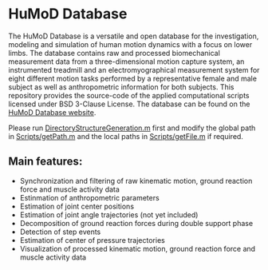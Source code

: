 HuMoD Database
===
The HuMoD Database is a versatile and open database for the investigation, modeling and simulation of human motion dynamics with a focus on lower limbs. The database contains raw and processed biomechanical measurement data from a three-dimensional motion capture system, an instrumented treadmill and an electromyographical measurement system for eight different motion tasks performed by a representative female and male subject as well as anthropometric information for both subjects. This repository provides the source-code of the applied computational scripts licensed under BSD 3-Clause License. The database can be found on the [HuMoD Database website](http://www.sim.informatik.tu-darmstadt.de/res/ds/humod/ "HuMoD Database").

Please run [DirectoryStructureGeneration.m](DirectoryStructureGeneration.m) first and modify the global path in [Scripts/getPath.m](Scripts/getPath.m) and the local paths in [Scripts/getFile.m](Scripts/getFile.m) if required.

Main features:
---
* Synchronization and filtering of raw kinematic motion, ground reaction force and muscle activity data
* Estinmation of anthropometric parameters
* Estimation of joint center positions
* Estimation of joint angle trajectories (not yet included)
* Decomposition of ground reaction forces during double support phase
* Detection of step events
* Estimation of center of pressure trajectories
* Visualization of processed kinematic motion, ground reaction force and muscle activity data

